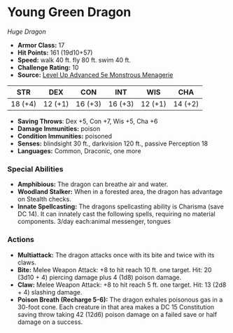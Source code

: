 # Young Green Dragon

*Huge* *Dragon*

- **Armor Class:** 17
- **Hit Points:** 161 (19d10+57)
- **Speed:** walk 40 ft. fly 80 ft. swim 40 ft.
- **Challenge Rating:** 10
- **Source:** [Level Up Advanced 5e Monstrous Menagerie](https://www.levelup5e.com)

| STR | DEX | CON | INT | WIS | CHA |
| --- | --- | --- | --- | --- | --- |
| 18 (+4) | 12 (+1) | 16 (+3) | 16 (+3) | 12 (+1) | 14 (+2) |

- **Saving Throws**: Dex +5, Con +7, Wis +5, Cha +6
- **Damage Immunities:** poison
- **Condition Immunities:** poisoned
- **Senses:** blindsight 30 ft., darkvision 120 ft., passive Perception 18
- **Languages:** Common, Draconic, one more
### Special Abilities
- **Amphibious:** The dragon can breathe air and water.
- **Woodland Stalker:** When in a forested area, the dragon has advantage on Stealth checks.
- **Innate Spellcasting:** The dragons spellcasting ability is Charisma (save DC 14). It can innately cast the following spells, requiring no material components. 3/day each:animal messenger, tongues
### Actions
- **Multiattack:** The dragon attacks once with its bite and twice with its claws.
- **Bite:** Melee Weapon Attack: +8 to hit  reach 10 ft.  one target. Hit: 20 (3d10 + 4) piercing damage plus 4 (1d8) poison damage.
- **Claw:** Melee Weapon Attack: +8 to hit  reach 5 ft.  one target. Hit: 13 (2d8 + 4) slashing damage.
- **Poison Breath (Recharge 5-6):** The dragon exhales poisonous gas in a 30-foot cone. Each creature in that area makes a DC 15 Constitution saving throw  taking 42 (12d6) poison damage on a failed save or half damage on a success.
